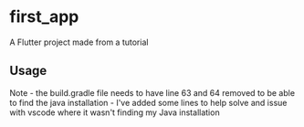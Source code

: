 # first_app

A Flutter project made from a tutorial

## Usage
Note - the build.gradle file needs to have line 63 and 64 removed to be able to find the java installation - I've added some lines to help solve and issue with vscode where it wasn't finding my Java installation

